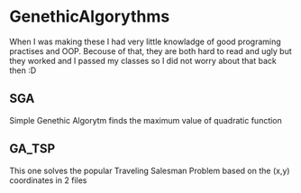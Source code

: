 # GenethicAlgorythms
When I was making these I had very little knowladge of good programing practises and OOP.
Becouse of that, they are both hard to read and ugly but they worked and I passed my classes so I did not worry about that back then :D

## SGA
Simple Genethic Algorytm finds the maximum value of quadratic function
## GA_TSP
This one solves the popular Traveling Salesman Problem based on the (x,y) coordinates in 2 files 
